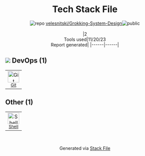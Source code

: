 <!--
--- Readme.md Snippet without images Start ---
## Tech Stack
velesnitski/Grokking-System-Design is built on the following main stack:
- [Shell](https://en.wikipedia.org/wiki/Shell_script) – Shells

Full tech stack [here](/techstack.md)
--- Readme.md Snippet without images End ---

--- Readme.md Snippet with images Start ---
## Tech Stack
velesnitski/Grokking-System-Design is built on the following main stack:
- <img width='25' height='25' src='https://img.stackshare.io/service/4631/default_c2062d40130562bdc836c13dbca02d318205a962.png' alt='Shell'/> [Shell](https://en.wikipedia.org/wiki/Shell_script) – Shells

Full tech stack [here](/techstack.md)
--- Readme.md Snippet with images End ---
-->
<div align="center">

# Tech Stack File
![](https://img.stackshare.io/repo.svg "repo") [velesnitski/Grokking-System-Design](https://github.com/velesnitski/Grokking-System-Design)![](https://img.stackshare.io/public_badge.svg "public")
<br/><br/>
|2<br/>Tools used|11/20/23 <br/>Report generated|
|------|------|
</div>

## <img src='https://img.stackshare.io/devops.svg'/> DevOps (1)
<table><tr>
  <td align='center'>
  <img width='36' height='36' src='https://img.stackshare.io/service/1046/git.png' alt='Git'>
  <br>
  <sub><a href="http://git-scm.com/">Git</a></sub>
  <br>
  <sub></sub>
</td>

</tr>
</table>

## Other (1)
<table><tr>
  <td align='center'>
  <img width='36' height='36' src='https://img.stackshare.io/service/4631/default_c2062d40130562bdc836c13dbca02d318205a962.png' alt='Shell'>
  <br>
  <sub><a href="https://en.wikipedia.org/wiki/Shell_script">Shell</a></sub>
  <br>
  <sub></sub>
</td>

</tr>
</table>

<br/>
<div align='center'>

Generated via [Stack File](https://github.com/marketplace/stack-file)
